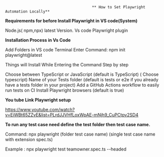                                            ** How to Set Playwright Automation Locally**

**Requirements for before Install Playwright in VS code(System)**

Node.js( npm,npx) latest Version.
Vs code
Playwright plugin

**Installation Process in Vs Code**

Add  Folders in VS code
Terminal Enter Command:    npm init playwright@latest

Things will Install While Entering the Command Step by step

Choose between TypeScript or JavaScript (default is TypeScript) ( Choose typescript)
Name of your Tests folder (default is tests or e2e if you already have a tests folder in your project)
Add a GitHub Actions workflow to easily run tests on CI
Install Playwright browsers (default is true)


**You tube Link Playwright setup**

https://www.youtube.com/watch?v=EiWBt65ZZvE&list=PLrdJJVHfLoxWpAE-mNjh9_CuPCtpv2SD4


**To run any test case need define the test folder then test case name.**

Command:
npx playwright (folder test case name) (single test case name with extension spec.ts)

Example :   npx playwright test teamowner.spec.ts --headed





